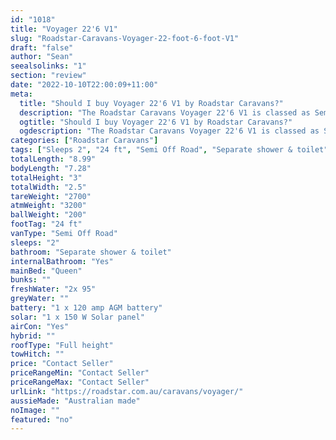 ```yaml
---
id: "1018"
title: "Voyager 22'6 V1"
slug: "Roadstar-Caravans-Voyager-22-foot-6-foot-V1"
draft: "false"
author: "Sean"
seealsolinks: "1"
section: "review"
date: "2022-10-10T22:00:09+11:00"
meta:
  title: "Should I buy Voyager 22'6 V1 by Roadstar Caravans?"
  description: "The Roadstar Caravans Voyager 22'6 V1 is classed as Semi Off Road, and sleeps 2 people. It is Australian made and comes in at 24 ft. It generally has Separate shower & toilet."
  ogtitle: "Should I buy Voyager 22'6 V1 by Roadstar Caravans?"
  ogdescription: "The Roadstar Caravans Voyager 22'6 V1 is classed as Semi Off Road, and sleeps 2 people. It is Australian made and comes in at 24 ft. It generally has Separate shower & toilet."
categories: ["Roadstar Caravans"]
tags: ["Sleeps 2", "24 ft", "Semi Off Road", "Separate shower & toilet", "Full height", "Price Unknown", "Australian made"]
totalLength: "8.99"
bodyLength: "7.28"
totalHeight: "3"
totalWidth: "2.5"
tareWeight: "2700"
atmWeight: "3200"
ballWeight: "200"
footTag: "24 ft"
vanType: "Semi Off Road"
sleeps: "2"
bathroom: "Separate shower & toilet"
internalBathroom: "Yes"
mainBed: "Queen"
bunks: ""
freshWater: "2x 95"
greyWater: ""
battery: "1 x 120 amp AGM battery"
solar: "1 x 150 W Solar panel"
airCon: "Yes"
hybrid: ""
roofType: "Full height"
towHitch: ""
price: "Contact Seller"
priceRangeMin: "Contact Seller"
priceRangeMax: "Contact Seller"
urlLink: "https://roadstar.com.au/caravans/voyager/"
aussieMade: "Australian made"
noImage: ""
featured: "no"
---
```

